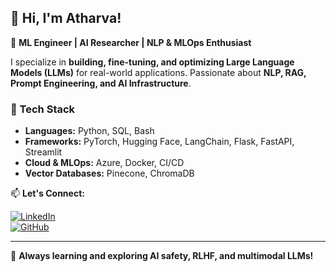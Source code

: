 ## 👋 Hi, I'm Atharva!

🚀 **ML Engineer | AI Researcher | NLP & MLOps Enthusiast**  

I specialize in **building, fine-tuning, and optimizing Large Language Models (LLMs)** for real-world applications. Passionate about **NLP, RAG, Prompt Engineering, and AI Infrastructure**.  

### 🔧 Tech Stack
- **Languages:** Python, SQL, Bash  
- **Frameworks:** PyTorch, Hugging Face, LangChain, Flask, FastAPI, Streamlit
- **Cloud & MLOps:** Azure, Docker, CI/CD  
- **Vector Databases:** Pinecone, ChromaDB
 
📫 **Let's Connect:**  

[![LinkedIn](https://img.shields.io/badge/-LinkedIn-blue?style=flat&logo=linkedin)](https://www.linkedin.com/in/atharvadharmadhikari/)  
[![GitHub](https://img.shields.io/badge/-GitHub-black?style=flat&logo=github)](https://github.com/Atharva01)  

---

🌱 **Always learning and exploring AI safety, RLHF, and multimodal LLMs!**
